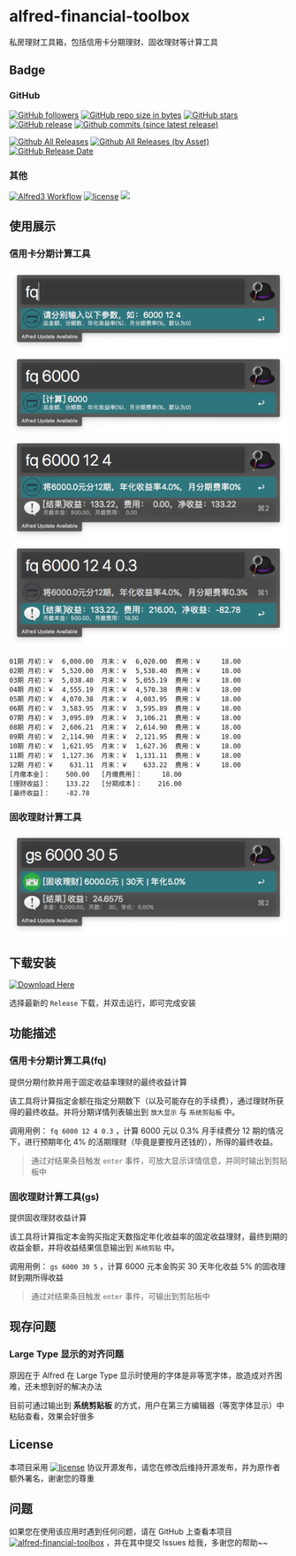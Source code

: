 # alfred-financial-toolbox

私房理财工具箱，包括信用卡分期理财、固收理财等计算工具

## Badge

### GitHub

[![GitHub followers](https://img.shields.io/github/followers/littlemo.svg?label=github%20follow)](https://github.com/littlemo)
[![GitHub repo size in bytes](https://img.shields.io/github/repo-size/littlemo/alfred-financial-toolbox.svg)](https://github.com/littlemo/alfred-financial-toolbox)
[![GitHub stars](https://img.shields.io/github/stars/littlemo/alfred-financial-toolbox.svg?label=github%20stars)](https://github.com/littlemo/alfred-financial-toolbox)
[![GitHub release](https://img.shields.io/github/release/littlemo/alfred-financial-toolbox.svg)](https://github.com/littlemo/alfred-financial-toolbox/releases)
[![Github commits (since latest release)](https://img.shields.io/github/commits-since/littlemo/alfred-financial-toolbox/latest.svg)](https://github.com/littlemo/alfred-financial-toolbox)

[![Github All Releases](https://img.shields.io/github/downloads/littlemo/alfred-financial-toolbox/total.svg)](https://github.com/littlemo/alfred-financial-toolbox/releases)
[![Github All Releases (by Asset)](https://img.shields.io/github/downloads/littlemo/alfred-financial-toolbox/alfred-financial-toolbox.alfredworkflow.svg)](https://github.com/littlemo/alfred-financial-toolbox/releases)
[![GitHub Release Date](https://img.shields.io/github/release-date/littlemo/alfred-financial-toolbox.svg)](https://github.com/littlemo/alfred-financial-toolbox/releases)

### 其他

[![Alfred3 Workflow](https://img.shields.io/badge/alfred3-workflow-brightgreen.svg)](https://www.alfredapp.com)
[![license](https://img.shields.io/github/license/littlemo/alfred-financial-toolbox.svg)](https://github.com/littlemo/alfred-financial-toolbox)
[![](https://img.shields.io/badge/bitcoin-donate-green.svg)](https://keybase.io/littlemo)

## 使用展示

### 信用卡分期计算工具

![0-0.png](https://github.com/littlemo/alfred-financial-toolbox/blob/master/screenshot/0-0.png)
![0-1.png](https://github.com/littlemo/alfred-financial-toolbox/blob/master/screenshot/0-1.png)
![0-2.png](https://github.com/littlemo/alfred-financial-toolbox/blob/master/screenshot/0-2.png)
![0-3.png](https://github.com/littlemo/alfred-financial-toolbox/blob/master/screenshot/0-3.png)

```
01期 月初：￥  6,000.00  月末：￥  6,020.00  费用：￥     18.00
02期 月初：￥  5,520.00  月末：￥  5,538.40  费用：￥     18.00
03期 月初：￥  5,038.40  月末：￥  5,055.19  费用：￥     18.00
04期 月初：￥  4,555.19  月末：￥  4,570.38  费用：￥     18.00
05期 月初：￥  4,070.38  月末：￥  4,083.95  费用：￥     18.00
06期 月初：￥  3,583.95  月末：￥  3,595.89  费用：￥     18.00
07期 月初：￥  3,095.89  月末：￥  3,106.21  费用：￥     18.00
08期 月初：￥  2,606.21  月末：￥  2,614.90  费用：￥     18.00
09期 月初：￥  2,114.90  月末：￥  2,121.95  费用：￥     18.00
10期 月初：￥  1,621.95  月末：￥  1,627.36  费用：￥     18.00
11期 月初：￥  1,127.36  月末：￥  1,131.11  费用：￥     18.00
12期 月初：￥    631.11  月末：￥    633.22  费用：￥     18.00
[月缴本金]：    500.00   [月缴费用]：     18.00
[理财收益]：    133.22   [分期成本]：    216.00
[最终收益]：    -82.78
```

### 固收理财计算工具

![1-0.png](https://github.com/littlemo/alfred-financial-toolbox/blob/master/screenshot/1-0.png)

## 下载安装

[![Download Here](https://img.shields.io/badge/Download-Here-brightgreen.svg)](https://github.com/littlemo/alfred-financial-toolbox/releases)

选择最新的 `Release` 下载，并双击运行，即可完成安装

## 功能描述

### 信用卡分期计算工具(fq)

提供分期付款并用于固定收益率理财的最终收益计算

该工具将计算指定金额在指定分期数下（以及可能存在的手续费），通过理财所获得的最终收益。并将分期详情列表输出到 `放大显示` 与 `系统剪贴板` 中。

调用用例： `fq 6000 12 4 0.3` ，计算 6000 元以 0.3% 月手续费分 12 期的情况下，进行预期年化 4% 的活期理财（毕竟是要按月还钱的），所得的最终收益。

> 通过对结果条目触发 `enter` 事件，可放大显示详情信息，并同时输出到剪贴板中

### 固收理财计算工具(gs)

提供固收理财收益计算

该工具将计算指定本金购买指定天数指定年化收益率的固定收益理财，最终到期的收益金额，并将收益结果信息输出到 `系统剪贴` 中。

调用用例： `gs 6000 30 5` ，计算 6000 元本金购买 30 天年化收益 5% 的固收理财到期所得收益

> 通过对结果条目触发 `enter` 事件，可输出到剪贴板中

## 现存问题

### Large Type 显示的对齐问题
原因在于 Alfred 在 Large Type 显示时使用的字体是非等宽字体，故造成对齐困难，还未想到好的解决办法

目前可通过输出到 __系统剪贴板__ 的方式，用户在第三方编辑器（等宽字体显示）中粘贴查看，效果会好很多

## License

本项目采用 [![license](https://img.shields.io/github/license/littlemo/alfred-financial-toolbox.svg)](https://github.com/littlemo/alfred-financial-toolbox) 协议开源发布，请您在修改后维持开源发布，并为原作者额外署名，谢谢您的尊重

## 问题

如果您在使用该应用时遇到任何问题，请在 GitHub 上查看本项目 [![alfred-financial-toolbox](https://img.shields.io/badge/Repo-alfred--financial-toolbox-brightgreen.svg)](https://github.com/littlemo/alfred-financial-toolbox) ，并在其中提交 Issues 给我，多谢您的帮助~~
